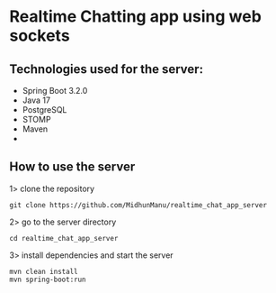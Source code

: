 # Realtime Chatting app using web sockets
## Technologies used for the server:

- Spring Boot 3.2.0
- Java 17
- PostgreSQL
- STOMP
- Maven
- 
## How to use the server

1> clone the repository
```
git clone https://github.com/MidhunManu/realtime_chat_app_server
```

2> go to the server directory
```
cd realtime_chat_app_server
```

3> install dependencies and start the server

```
mvn clean install
mvn spring-boot:run
```
